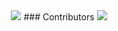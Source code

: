 <div align="center"> <a style="padding-top: 10px;" href="https://bgs.pages.dev" > <img src="https://raw.githubusercontent.com/BigfootsGS/BigfootsGS.github.io/main/images/8.png"/></a>
### Contributors 
<img src="https://contrib.rocks/image?repo=BigfootsGS/BigfootsGS.github.io"/>

